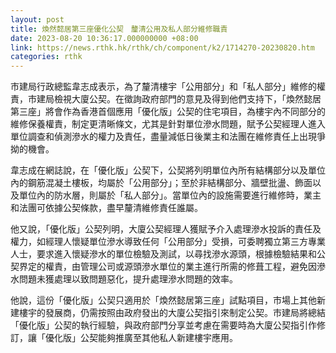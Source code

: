 ```yaml
---
layout: post
title: 煥然懿居第三座優化公契　釐清公用及私人部分維修職責
date: 2023-08-20 10:36:17.000000000 +08:00
link: https://news.rthk.hk/rthk/ch/component/k2/1714270-20230820.htm
categories: rthk
---
```


市建局行政總監韋志成表示，為了釐清樓宇「公用部分」和「私人部分」維修的權責，市建局檢視大廈公契。在徵詢政府部門的意見及得到他們支持下，「煥然懿居第三座」將會作為香港首個應用「優化版」公契的住宅項目，為樓宇內不同部分的維修保養權責，制定更清晰條文，尤其是針對單位滲水問題，賦予公契經理人進入單位調查和偵測滲水的權力及責任，盡量減低日後業主和法團在維修責任上出現爭拗的機會。

韋志成在網誌說，在「優化版」公契下，公契將列明單位內所有結構部分以及單位內的鋼筋混凝土樓板，均屬於「公用部分」；至於非結構部分、牆壁批盪、飾面以及單位內的防水層，則屬於「私人部分」。當單位內的設施需要進行維修時，業主和法團可依據公契條款，盡早釐清維修責任誰屬。

他又說，「優化版」公契列明，大廈公契經理人獲賦予介入處理滲水投訴的責任及權力，如經理人懷疑單位滲水導致任何「公用部分」受損，可委聘獨立第三方專業人士，要求進入懷疑滲水的單位檢驗及測試，以尋找滲水源頭，根據檢驗結果和公契界定的權責，由管理公司或源頭滲水單位的業主進行所需的修葺工程，避免因滲水問題未獲處理以致問題惡化，提升處理滲水問題的效率。

他說，這份「優化版」公契只適用於「煥然懿居第三座」試點項目，市場上其他新建樓宇的發展商，仍需按照由政府發出的大廈公契指引來制定公契。市建局將總結「優化版」公契的執行經驗，與政府部門分享並考慮在需要時為大廈公契指引作修訂，讓「優化版」公契能夠推廣至其他私人新建樓宇應用。
